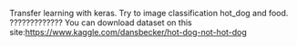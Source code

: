 Transfer learning with keras. Try to image classification hot_dog and food.
?????????????
You can download dataset on this site:https://www.kaggle.com/dansbecker/hot-dog-not-hot-dog

